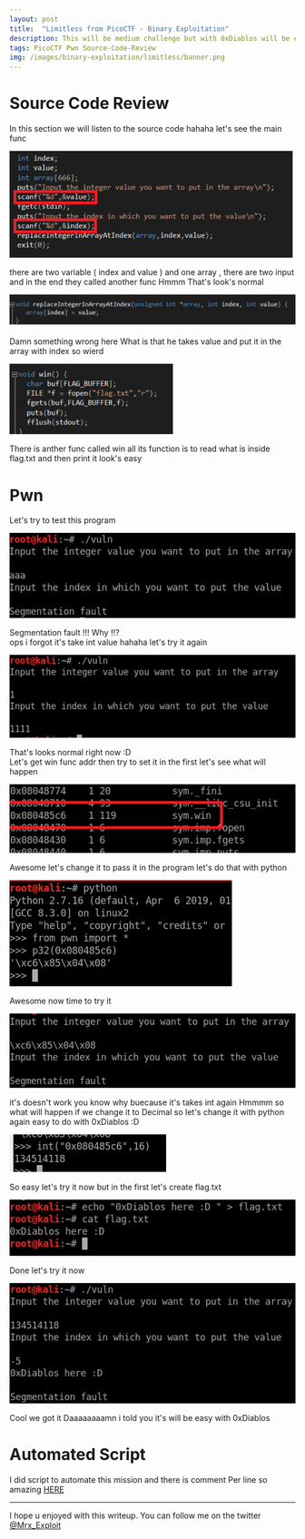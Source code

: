 ```yaml
---
layout: post
title:  "Limitless from PicoCTF - Binary Exploitation"
description: This will be medium challenge but with 0xDiablos will be easy on God `s will :D
tags: PicoCTF Pwn Source-Code-Review 
img: /images/binary-exploitation/limitless/banner.png
---
```


# Source Code Review

In this section we will listen to the source code hahaha let's see the main func

![image](/images/binary-exploitation/limitless/discover.png)

there are two variable ( index and value ) and one array , there are two input and in the end they called another func Hmmm That's look's normal

![image](/images/binary-exploitation/limitless/indexing.png)

Damn something wrong here What is that he takes value and put it in the array with index so wierd

![image](/images/binary-exploitation/limitless/win.png)

There is anther func called win all its function is to read what is inside flag.txt and then print it look's easy  

# Pwn

Let's try to test this program

![image](/images/binary-exploitation/limitless/aaa.png)

Segmentation fault !!! Why !!?  
ops i forgot it's take int value hahaha let's try it again  

![image](/images/binary-exploitation/limitless/normal.png)

That's looks normal right now :D  
Let's get win func addr then try to set it in the first let's see what will happen

![image](/images/binary-exploitation/limitless/winfunc.png)

Awesome let's change it to pass it in the program let's do that with python

![image](/images/binary-exploitation/limitless/p32.png)

Awesome now time to try it

![image](/images/binary-exploitation/limitless/addr.png)

it's doesn't work you know why buecause it's takes int again Hmmmm so what will happen if we change it to Decimal so let's change it with python again easy to do with 0xDiablos :D

![image](/images/binary-exploitation/limitless/hextodecimal.png)

So easy let's try it now but in the first let's create flag.txt

![image](/images/binary-exploitation/limitless/createflag.png)

Done let's try it now

![image](/images/binary-exploitation/limitless/done.png)

Cool we got it Daaaaaaaamn i told you it's will be easy with 0xDiablos  

# Automated Script

I did script to automate this mission and there is comment Per line so amazing [HERE](https://github.com/0xDiablos/CTF-Scripts/tree/master/Binary%20Exploitation/limitless)  

---

I hope u enjoyed with this writeup. You can follow me on the twitter [@Mrx_Exploit](https://twitter.com/MRX_Exploit)
